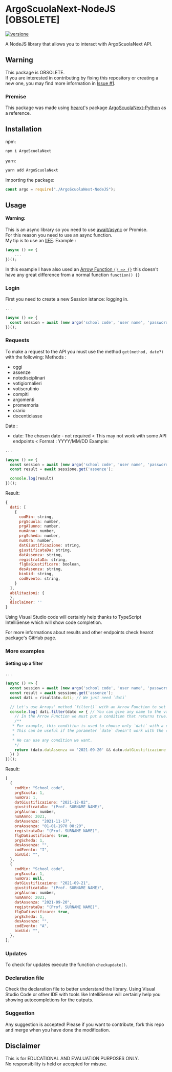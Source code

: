 # ArgoScuolaNext-NodeJS [OBSOLETE]

[![versione](https://badge.fury.io/js/argoscuolanext.svg)](https://badge.fury.io/js/argoscuolanext)

A NodeJS library that allows you to interact with ArgoScuolaNext API.

## Warning
This package is OBSOLETE.  
If you are interested in contributing by fixing this repository or creating a new one, you may find more information in [Issue #1](https://github.com/ReLoia/ArgoScuolaNext-NodeJS/issues/1).

### Premise

This package was made using [hearot](https://github.com/hearot/)'s package [ArgoScuolaNext-Python](https://github.com/hearot/ArgoScuolaNext-Python) as a reference.

## Installation

npm:

```bash
npm i ArgoScuolaNext
```

yarn:

```bash
yarn add ArgoScuolaNext
```

Importing the package:

```js
const argo = require("./ArgoScuolaNext-NodeJS");
```

## Usage

#### Warning:

This is an async library so you need to use [await/async](https://discordjs.guide/additional-info/async-await.html) or Promise.  
For this reason you need to use an async function.  
My tip is to use an [IIFE](https://developer.mozilla.org/en-US/docs/Glossary/IIFE). Example :

```js
(async () => {
	...
})();
```

In this example I have also used an [Arrow Function `() => {}`](https://developer.mozilla.org/en-US/docs/Web/JavaScript/Reference/Functions/Arrow_functions) this doesn't have any great difference from a normal function `function() {}`

### Login

First you need to create a new Session istance: logging in.

```js
...

(async () => {
  const session = await (new argo('school code', 'user name', 'password'));
})();
```

### Requests

To make a request to the API you must use the method `get(method, date?)` with the following:
Methods :

- oggi
- assenze
- notedisciplinari
- votigiornalieri
- votiscrutinio
- compiti
- argomenti
- promemoria
- orario
- docenticlasse

Date :

- date: The chosen date - not required < This may not work with some API endpoints < Format : YYYY/MM/DD
  Example:

```js
...

(async () => {
  const session = await (new argo('school code', 'user name', 'password'));
  const result = await sessione.get('assenze');

  console.log(result)
})();
```

Result:

```js
{
  dati: [
    {
      codMin: string,
      prgScuola: number,
      prgAlunno: number,
      numAnno: number,
      prgScheda: number,
      numOra: number,
      datGiustificazione: string,
      giustificataDa: string,
      datAssenza: string,
      registrataDa: string,
      flgDaGiustificare: boolean,
      desAssenza: string,
      binUid: string,
      codEvento: string,
    }
  ],
  abilitazioni: {
  },
  disclaimer: ''
}
```

Using Visual Studio code will certainly help thanks to TypeScript IntelliSense which will show code completion.

For more informations about results and other endpoints check hearot package's GitHub page.

### More examples

#### Setting up a filter

```js
...

(async () => {
  const session = await (new argo('school code', 'user name', 'password'));
  const result = await sessione.get('assenze');
  const dati = risultato.dati; // We just need `dati`

  // Let's use Arrays' method `filter()` with an Arrow Function to set the filter.
  console.log( dati.filter(dato => { // You can give any name to the variable.
  	// In the Arrow Function we must put a condition that returns true.
	/**
   * For example, this condition is used to choose only `dati` with a certain "datAssenza"
   * This can be useful if the parameter `date` doesn't work with the chosen endpoint.
   *
   * We can use any condition we want.
	*/
	return (dato.datAssenza == '2021-09-20' && dato.datGiustificazione == '2021-10-14') || dato.datAssenza == '2021-11-17'
  }) )
})();
```

Result:

```js
[
  {
    codMin: "School code",
    prgScuola: 1,
    numOra: 1,
    datGiustificazione: "2021-12-02",
    giustificataDa: "(Prof. SURNAME NAME)",
    prgAlunno: number,
    numAnno: 2021,
    datAssenza: "2021-11-17",
    oraAssenza: "01-01-1970 08:20",
    registrataDa: "(Prof. SURNAME NAME)",
    flgDaGiustificare: true,
    prgScheda: 1,
    desAssenza: "",
    codEvento: "I",
    binUid: "",
  },
  {
    codMin: "School code",
    prgScuola: 1,
    numOra: null,
    datGiustificazione: "2021-09-21",
    giustificataDa: "(Prof. SURNAME NAME)",
    prgAlunno: number,
    numAnno: 2021,
    datAssenza: "2021-09-20",
    registrataDa: "(Prof. SURNAME NAME)",
    flgDaGiustificare: true,
    prgScheda: 1,
    desAssenza: "",
    codEvento: "A",
    binUid: "",
  },
];
```

### Updates

To check for updates execute the function `checkupdate()`.

### Declaration file

Check the declaration file to better understand the library.
Using Visual Studio Code or other IDE with tools like IntelliSense will certainly help you showing autocompletions for the outputs.

### Suggestion

Any suggestion is accepted! Please if you want to contribute, fork this repo and merge when you have done the modification.

## Disclaimer
This is for EDUCATIONAL AND EVALUATION PURPOSES ONLY.  
No responsibility is held or accepted for misuse.
